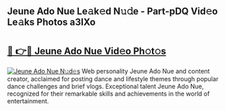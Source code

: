 ## Jeune Ado Nue Le𝚊k𝚎d N𝚞𝚍e - Part-pDQ Vid𝚎o Le𝚊ks Photos a3IXo

# <h2><a href="http://fb4vtj.evod.top/?m=Jeune+Ado+Nue">🔗 👉🔴 Jeune Ado Nue Vid𝚎o Ph𝚘t𝚘s</a></h2>

[![Jeune Ado Nue N𝚞d𝚎s](https://i.imgur.com/8V9OHl7.gif)](http://fb4vtj.evod.top/?m=Jeune+Ado+Nue)
Web personality Jeune Ado Nue and content creator, acclaimed for posting dance and lifestyle themes through popular dance challenges and brief vlogs. Exceptional talent Jeune Ado Nue, recognized for their remarkable skills and achievements in the world of entertainment. 
